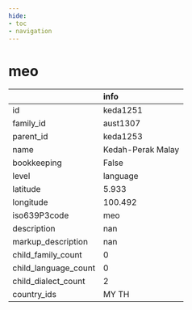 ```yaml
---
hide:
- toc
- navigation
---
```

# meo
|                      | info              |
|:---------------------|:------------------|
| id                   | keda1251          |
| family_id            | aust1307          |
| parent_id            | keda1253          |
| name                 | Kedah-Perak Malay |
| bookkeeping          | False             |
| level                | language          |
| latitude             | 5.933             |
| longitude            | 100.492           |
| iso639P3code         | meo               |
| description          | nan               |
| markup_description   | nan               |
| child_family_count   | 0                 |
| child_language_count | 0                 |
| child_dialect_count  | 2                 |
| country_ids          | MY TH             |